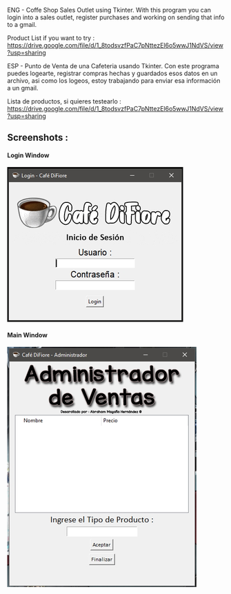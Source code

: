 ENG - 
Coffe Shop Sales Outlet using Tkinter.
With this program you can login into a sales outlet, register purchases and working on sending that info to a gmail.

Product List if you want to try : https://drive.google.com/file/d/1_8todsvzfPaC7pNttezEl6o5wwJ1NdVS/view?usp=sharing

ESP -
Punto de Venta de una Cafeteria usando Tkinter.
Con este programa puedes logearte, registrar compras hechas y guardados esos datos en un archivo, asi como los logeos,
estoy trabajando para enviar esa información a un gmail.

Lista de productos, si quieres testearlo : https://drive.google.com/file/d/1_8todsvzfPaC7pNttezEl6o5wwJ1NdVS/view?usp=sharing

## Screenshots :
#### Login Window
![](images/LoginWindowSS.jpg)
#### Main Window
![](images/MainWindowSS.jpg)
